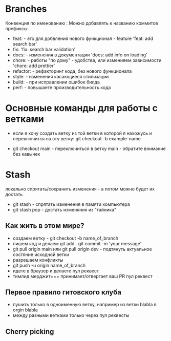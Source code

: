 # Branches

Конвенция по именованию :
Можно добавлять к названию коммитов префиксы:
- feat: - это для добвления нового функционал - feature 
    'feat: add search bar'
- fix:
    'fix: search bar validation'
- docs: - изменения в документации
    'docs: add info on loading'
- chore: - работы "по дому" - удобства, или изменияем зависимости
    'chore: add prettier'
- refactor: - рефакторинг кода, без нового функционала
- style: - изменения касающиеся стилизации
- build: - при исправлении ошибок билда 
- perf: - повышаете производительность кода

# Основные команды для работы с ветками
- если я хочу создать ветку из той ветки в которой я нахожусь
и переключится на эту ветку: git checkout -b example-name

- git checkout main - переключиться в ветку main - обратите внимание без кавычек

# Stash
локально спрятать/сохранить изменения - а потом можно будет их достать 
- git stash - спрятать изменения в памяти компьютера 
- git stash pop - достать изменяния из "тайника"


## Как жить в этом мире?
- создаем ветку - git checkout -b name_of_branch
- пишем код и делаем 
    git add .
    git commit -m 'your message'
- git pull origin main или git pull origin dev - подтянуть актуальное состяние исходной ветки
- разрешаем конфликты
- git push -u origin name_of_branch
- идете в браузер и делаете пул реквест
- тимлид мерджит=== принимает/отвергает ваш PR пул реквест

## Первое правило гитовского клуба
- пушить только в одноименную ветку, например из ветки blabla в orgin blabla
- между разными ветками только через пул реквесты

## Cherry picking

